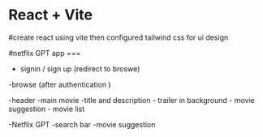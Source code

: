 # React + Vite

#create react using vite
then configured tailwind css for ui design

#netflix GPT app ===


- signin / sign up (redirect to broswe)

-browse (after authentication )

   -header
   -main movie
   -title and description 
    - trailer in background 
    - movie suggestion 
      - movie list

-Netflix GPT 
   -search bar 
   -movie suggestion